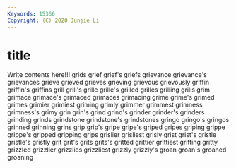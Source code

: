 ```yaml
---
Keywords: 15366
Copyright: (C) 2020 Junjie Li
---
```


# title

Write contents here!!!
grids 
grief 
grief's 
griefs 
grievance 
grievance's
grievances 
grieve 
grieved 
grieves 
grieving 
grievous 
grievously 
griffin 
griffin's 
griffins
grill 
grill's 
grille 
grille's 
grilled 
grilles 
grilling 
grills 
grim 
grimace
grimace's 
grimaced 
grimaces 
grimacing 
grime 
grime's 
grimed 
grimes 
grimier 
grimiest
griming 
grimly 
grimmer 
grimmest 
grimness 
grimness's 
grimy 
grin 
grin's 
grind
grind's 
grinder 
grinder's 
grinders 
grinding 
grinds 
grindstone 
grindstone's 
grindstones 
gringo
gringo's 
gringos 
grinned 
grinning 
grins 
grip 
grip's 
gripe 
gripe's 
griped
gripes 
griping 
grippe 
grippe's 
gripped 
gripping 
grips 
grislier 
grisliest 
grisly
grist 
grist's 
gristle 
gristle's 
gristly 
grit 
grit's 
grits 
grits's 
gritted
grittier 
grittiest 
gritting 
gritty 
grizzled 
grizzlier 
grizzlies 
grizzliest 
grizzly 
grizzly's
groan 
groan's 
groaned 
groaning 
